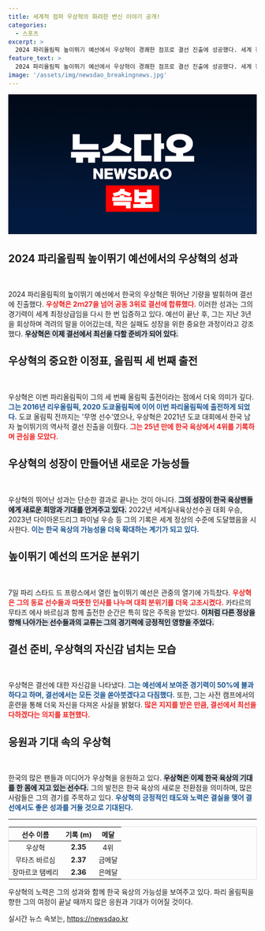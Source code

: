 ```yaml
---
title: 세계적 점퍼 우상혁의 화려한 변신 이야기 공개!
categories:
  - 스포츠
excerpt: >
  2024 파리올림픽 높이뛰기 예선에서 우상혁이 경쾌한 점프로 결선 진출에 성공했다. 세계 정상급 점퍼들과의 경쟁 속에서 자신감을 보인 우상혁은 “작은 실패도 준비의 과정”이라며 결선에서 모든 것을 쏟겠다는 다짐을 밝혔다.
feature_text: >
  2024 파리올림픽 높이뛰기 예선에서 우상혁이 경쾌한 점프로 결선 진출에 성공했다. 세계 정상급 점퍼들과의 경쟁 속에서 자신감을 보인 우상혁은 “작은 실패도 준비의 과정”이라며 결선에서 모든 것을 쏟겠다는 다짐을 밝혔다.
image: '/assets/img/newsdao_breakingnews.jpg'
---
```


<p><img src="/assets/img/newsdao_breakingnews.jpg" alt="koreaapp 속보" /></p>

<h2 data-ke-size="size26">2024 파리올림픽 높이뛰기 예선에서의 우상혁의 성과</h2>

<p data-ke-size="size16">&nbsp;</p>

<p>2024 파리올림픽의 높이뛰기 예선에서 한국의 우상혁은 뛰어난 기량을 발휘하며 결선에 진출했다. <b><span style="color: #ee2323;">우상혁은 2ｍ27을 넘어 공동 3위로 결선에 합류했다.</span></b> 이러한 성과는 그의 경기력이 세계 최정상급임을 다시 한 번 입증하고 있다. 예선이 끝난 후, 그는 지난 3년을 회상하며 격려의 말을 이어갔는데, 작은 실패도 성장을 위한 중요한 과정이라고 강조했다. <b><span style="background-color: #21538527;">우상혁은 이제 결선에서 최선을 다할 준비가 되어 있다.</span></b> </p>

<h2 data-ke-size="size26">우상혁의 중요한 이정표, 올림픽 세 번째 출전</h2>

<p data-ke-size="size16">&nbsp;</p>

<p>우상혁은 이번 파리올림픽이 그의 세 번째 올림픽 출전이라는 점에서 더욱 의미가 깊다. <b><span style="color: #1a5490;">그는 2016년 리우올림픽, 2020 도쿄올림픽에 이어 이번 파리올림픽에 출전하게 되었다.</span></b> 도쿄 올림픽 전까지는 '무명 선수'였으나, 우상혁은 2021년 도쿄 대회에서 한국 남자 높이뛰기의 역사적 결선 진출을 이뤘다. <b><span style="color: #ee2323;">그는 25년 만에 한국 육상에서 4위를 기록하며 관심을 모았다.</span></b> </p>

<h2 data-ke-size="size26">우상혁의 성장이 만들어낸 새로운 가능성들</h2>

<p data-ke-size="size16">&nbsp;</p>

<p>우상혁의 뛰어난 성과는 단순한 결과로 끝나는 것이 아니다. <b><span style="background-color: #21538527;">그의 성장이 한국 육상팬들에게 새로운 희망과 기대를 안겨주고 있다.</span></b> 2022년 세계실내육상선수권 대회 우승, 2023년 다이아몬드리그 파이널 우승 등 그의 기록은 세계 정상의 수준에 도달했음을 시사한다. <b><span style="color: #1a5490;">이는 한국 육상의 가능성을 더욱 확대하는 계기가 되고 있다.</span></b> </p>

<h2 data-ke-size="size26">높이뛰기 예선의 뜨거운 분위기</h2>

<p data-ke-size="size16">&nbsp;</p>

<p>7일 파리 스타드 드 프랑스에서 열린 높이뛰기 예선은 관중의 열기에 가득찼다. <b><span style="color: #ee2323;">우상혁은 그의 동료 선수들과 따뜻한 인사를 나누며 대회 분위기를 더욱 고조시켰다.</span></b> 카타르의 무타즈 에사 바르심과 함께 출전한 순간은 특히 많은 주목을 받았다. <b><span style="background-color: #21538527;">이처럼 다른 정상을 향해 나아가는 선수들과의 교류는 그의 경기력에 긍정적인 영향을 주었다.</span></b></p>

<h2 data-ke-size="size26">결선 준비, 우상혁의 자신감 넘치는 모습</h2>

<p data-ke-size="size16">&nbsp;</p>

<p>우상혁은 결선에 대한 자신감을 나타냈다. <b><span style="color: #1a5490;">그는 예선에서 보여준 경기력이 50%에 불과하다고 하며, 결선에서는 모든 것을 쏟아붓겠다고 다짐했다.</span></b> 또한, 그는 사전 캠프에서의 훈련을 통해 더욱 자신을 다져온 사실을 밝혔다. <b><span style="color: #ee2323;">많은 지지를 받은 만큼, 결선에서 최선을 다하겠다는 의지를 표현했다.</span></b> </p>

<h2 data-ke-size="size26">응원과 기대 속의 우상혁</h2>

<p data-ke-size="size16">&nbsp;</p>

<p>한국의 많은 팬들과 미디어가 우상혁을 응원하고 있다. <b><span style="background-color: #21538527;">우상혁은 이제 한국 육상의 기대를 한 몸에 지고 있는 선수다.</span></b> 그의 발전은 한국 육상의 새로운 전환점을 의미하며, 많은 사람들은 그의 경기를 주목하고 있다. <b><span style="color: #1a5490;">우상혁의 긍정적인 태도와 노력은 결실을 맺어 결선에서도 좋은 성과를 거둘 것으로 기대된다.</span></b></p>

<hr>

<table style="width: 100%; border: 1px solid #e0e0e0;">
    <thead>
        <tr>
            <th style="text-align: center;">선수 이름</th>
            <th style="text-align: center;">기록 (m)</th>
            <th style="text-align: center;">메달</th>
        </tr>
    </thead>
    <tbody>
        <tr>
            <td style="text-align: center;">우상혁</td>
            <td style="text-align: center;"><b>2.35</b></td>
            <td style="text-align: center;">4위</td>
        </tr>
        <tr>
            <td style="text-align: center;">무타즈 바르심</td>
            <td style="text-align: center;"><b>2.37</b></td>
            <td style="text-align: center;">금메달</td>
        </tr>
        <tr>
            <td style="text-align: center;">장마르코 탬베리</td>
            <td style="text-align: center;"><b>2.36</b></td>
            <td style="text-align: center;">은메달</td>
        </tr>
    </tbody>
</table>

<p data-ke-size="size16"></p> 

<p>우상혁의 노력은 그의 성과와 함께 한국 육상의 가능성을 보여주고 있다. 파리 올림픽을 향한 그의 여정이 끝날 때까지 많은 응원과 기대가 이어질 것이다.</p>
실시간 뉴스 속보는, <a href="https://newsdao.kr" rel="dofollow">https://newsdao.kr</a>


